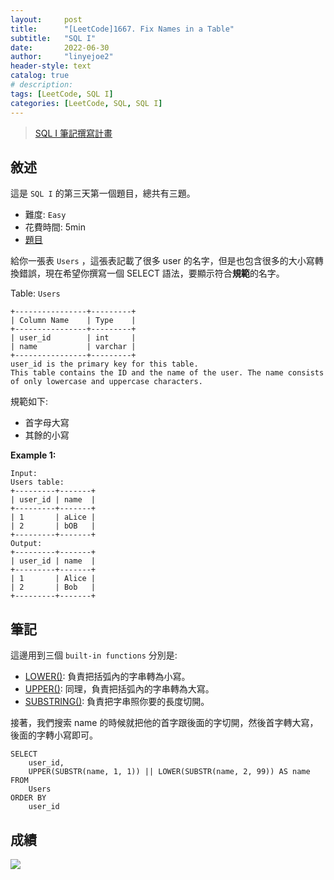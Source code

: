 ```yaml
---
layout:     post
title:      "[LeetCode]1667. Fix Names in a Table"
subtitle:   "SQL I"
date:       2022-06-30
author:     "linyejoe2"
header-style: text
catalog: true
# description: 
tags: [LeetCode, SQL I]
categories: [LeetCode, SQL, SQL I]
---
```


>[SQL I 筆記撰寫計畫](/2022/06/27/leetcode/SQL/SQL%20I/Starting_write_SQL_I_note/)

## 敘述

這是 `SQL I` 的第三天第一個題目，總共有三題。

+ 難度: `Easy`
+ 花費時間: 5min
+ [題目](https://leetcode.com/problems/fix-names-in-a-table/)

給你一張表 `Users` ，這張表記載了很多 user 的名字，但是也包含很多的大小寫轉換錯誤，現在希望你撰寫一個 SELECT 語法，要顯示符合**規範**的名字。

<!--more-->

Table: `Users`
```
+----------------+---------+
| Column Name    | Type    |
+----------------+---------+
| user_id        | int     |
| name           | varchar |
+----------------+---------+
user_id is the primary key for this table.
This table contains the ID and the name of the user. The name consists of only lowercase and uppercase characters.
```

規範如下:
+ 首字母大寫
+ 其餘的小寫

**Example 1:**

```=
Input: 
Users table:
+---------+-------+
| user_id | name  |
+---------+-------+
| 1       | aLice |
| 2       | bOB   |
+---------+-------+
Output: 
+---------+-------+
| user_id | name  |
+---------+-------+
| 1       | Alice |
| 2       | Bob   |
+---------+-------+
```


## 筆記

這邊用到三個 `built-in functions` 分別是:
+ [LOWER()](https://www.w3schools.com/sql/func_sqlserver_lower.asp): 負責把括弧內的字串轉為小寫。
+ [UPPER()](https://www.w3schools.com/sql/func_sqlserver_upper.asp): 同理，負責把括弧內的字串轉為大寫。
+ [SUBSTRING()](https://www.w3schools.com/sql/func_sqlserver_substring.asp): 負責把字串照你要的長度切開。

接著，我們搜索 name 的時候就把他的首字跟後面的字切開，然後首字轉大寫，後面的字轉小寫即可。

```sql=
SELECT
    user_id,
    UPPER(SUBSTR(name, 1, 1)) || LOWER(SUBSTR(name, 2, 99)) AS name
FROM
    Users
ORDER BY
    user_id
```

## 成績

![](https://i.imgur.com/Bp1uuVW.png)
